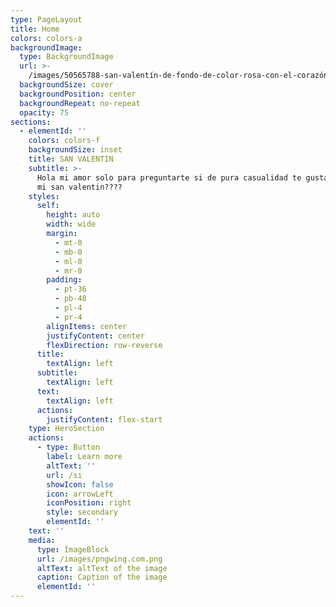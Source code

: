 ```yaml
---
type: PageLayout
title: Home
colors: colors-a
backgroundImage:
  type: BackgroundImage
  url: >-
    /images/50565788-san-valentín-de-fondo-de-color-rosa-con-el-corazón-rojo-pequeño-y-grande-de-color-rosa-con-la.jpg
  backgroundSize: cover
  backgroundPosition: center
  backgroundRepeat: no-repeat
  opacity: 75
sections:
  - elementId: ''
    colors: colors-f
    backgroundSize: inset
    title: SAN VALENTIN
    subtitle: >-
      Hola mi amor solo para preguntarte si de pura casualidad te gustaria ser
      mi san valentin????
    styles:
      self:
        height: auto
        width: wide
        margin:
          - mt-0
          - mb-0
          - ml-0
          - mr-0
        padding:
          - pt-36
          - pb-48
          - pl-4
          - pr-4
        alignItems: center
        justifyContent: center
        flexDirection: row-reverse
      title:
        textAlign: left
      subtitle:
        textAlign: left
      text:
        textAlign: left
      actions:
        justifyContent: flex-start
    type: HeroSection
    actions:
      - type: Button
        label: Learn more
        altText: ''
        url: /si
        showIcon: false
        icon: arrowLeft
        iconPosition: right
        style: secondary
        elementId: ''
    text: ''
    media:
      type: ImageBlock
      url: /images/pngwing.com.png
      altText: altText of the image
      caption: Caption of the image
      elementId: ''
---
```

